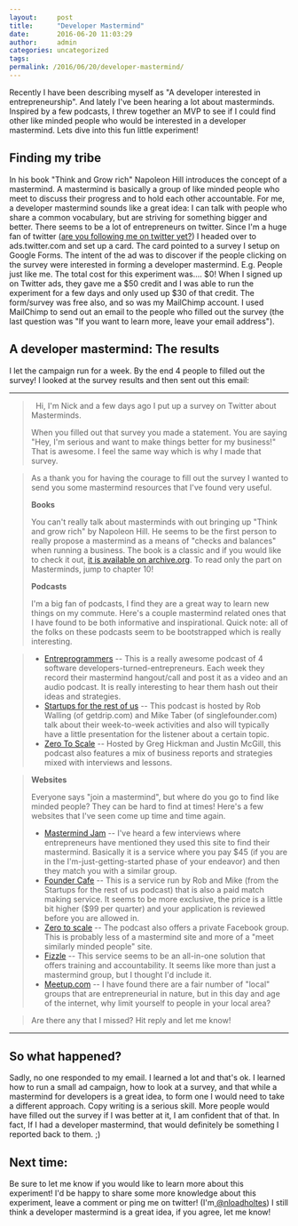 ```yaml
---
layout:     post
title:      "Developer Mastermind"
date:       2016-06-20 11:03:29
author:     admin
categories: uncategorized
tags:  
permalink: /2016/06/20/developer-mastermind/
---
```

Recently I have been describing myself as "A developer interested in entrepreneurship". And lately I've been hearing a lot about masterminds. Inspired by a few podcasts, I threw together an MVP to see if I could find other like minded people who would be interested in a developer mastermind. Lets dive into this fun little experiment! 

## Finding my tribe

In his book "Think and Grow rich" Napoleon Hill introduces the concept of a mastermind. A mastermind is basically a group of like minded people who meet to discuss their progress and to hold each other accountable. For me, a developer mastermind sounds like a great idea: I can talk with people who share a common vocabulary, but are striving for something bigger and better. There seems to be a lot of entrepreneurs on twitter. Since I'm a huge fan of twitter ([are you following me on twitter yet?](https://twitter.com/nloadholtes)) I headed over to ads.twitter.com and set up a card. The card pointed to a survey I setup on Google Forms. The intent of the ad was to discover if the people clicking on the survey were interested in forming a developer mastermind. E.g. People just like me. The total cost for this experiment was.... $0! When I signed up on Twitter ads, they gave me a $50 credit and I was able to run the experiment for a few days and only used up $30 of that credit. The form/survey was free also, and so was my MailChimp account. I used MailChimp to send out an email to the people who filled out the survey (the last question was "If you want to learn more, leave your email address"). 

## A developer mastermind: The results

I let the campaign run for a week. By the end 4 people to filled out the survey! I looked at the survey results and then sent out this email: 

* * *

>   Hi, I'm Nick and a few days ago I put up a survey on Twitter about Masterminds.  
> 
> When you filled out that survey you made a statement. You are saying "Hey, I'm serious and want to make things better for my business!" That is awesome. I feel the same way which is why I made that survey.

> As a thank you for having the courage to fill out the survey I wanted to send you some mastermind resources that I've found very useful.
> 
> **Books**
> 
> You can't really talk about masterminds with out bringing up "Think and grow rich" by Napoleon Hill. He seems to be the first person to really propose a mastermind as a means of "checks and balances" when running a business. The book is a classic and if you would like to check it out, [it is available on archive.org](https://archive.org/details/ThinkAndGrowRichNapoleonHill). To read only the part on Masterminds, jump to chapter 10!
> 
> **Podcasts**
> 
> I'm a big fan of podcasts, I find they are a great way to learn new things on my commute. Here's a couple mastermind related ones that I have found to be both informative and inspirational. Quick note: all of the folks on these podcasts seem to be bootstrapped which is really interesting.

>   * [Entreprogrammers](http://entreprogrammers.com/) \-- This is a really awesome podcast of 4 software developers-turned-entrepreneurs. Each week they record their mastermind hangout/call and post it as a video and an audio podcast. It is really interesting to hear them hash out their ideas and strategies.
>   * [Startups for the rest of us](http://www.startupsfortherestofus.com/) \-- This podcast is hosted by Rob Walling (of getdrip.com) and Mike Taber (of singlefounder.com) talk about their week-to-week activities and also will typically have a little presentation for the listener about a certain topic.
>   * [Zero To Scale](http://zerotoscale.com/podcast-episodes-archive/) \-- Hosted by Greg Hickman and Justin McGill, this podcast also features a mix of business reports and strategies mixed with interviews and lessons.
> 

> 
> **Websites**
> 
> Everyone says "join a mastermind", but where do you go to find like minded people? They can be hard to find at times! Here's a few websites that I've seen come up time and time again.
> 
>   * [Mastermind Jam](https://mastermindjam.com/) \-- I've heard a few interviews where entrepreneurs have mentioned they used this site to find their mastermind. Basically it is a service where you pay $45 (if you are in the I'm-just-getting-started phase of your endeavor) and then they match you with a similar group.
>   * [Founder Cafe](https://www.foundercafe.com/) \-- This is a service run by Rob and Mike (from the Startups for the rest of us podcast) that is also a paid match making service. It seems to be more exclusive, the price is a little bit higher ($99 per quarter) and your application is reviewed before you are allowed in.
>   * [Zero to scale](http://zerotoscale.com/fb) \-- The podcast also offers a private Facebook group. This is probably less of a mastermind site and more of a "meet similarly minded people" site.
>   * [Fizzle](https://fizzle.co/) \-- This service seems to be an all-in-one solution that offers training and accountability. It seems like more than just a mastermind group, but I thought I'd include it.
>   * [Meetup.com](http://meetup.com/) \-- I have found there are a fair number of "local" groups that are entrepreneurial in nature, but in this day and age of the internet, why limit yourself to people in your local area?
> 

> 
> Are there any that I missed? Hit reply and let me know!

* * *

## So what happened?

Sadly, no one responded to my email. I learned a lot and that's ok. I learned how to run a small ad campaign, how to look at a survey, and that while a mastermind for developers is a great idea, to form one I would need to take a different approach. Copy writing is a serious skill. More people would have filled out the survey if I was better at it, I am confident that of that. In fact, If I had a developer mastermind, that would definitely be something I reported back to them. ;) 

## Next time:

Be sure to let me know if you would like to learn more about this experiment! I'd be happy to share some more knowledge about this experiment, leave a comment or ping me on twitter! (I'm[ @nloadholtes](https://twitter.com/nloadholtes)) I still think a developer mastermind is a great idea, if you agree, let me know! 

